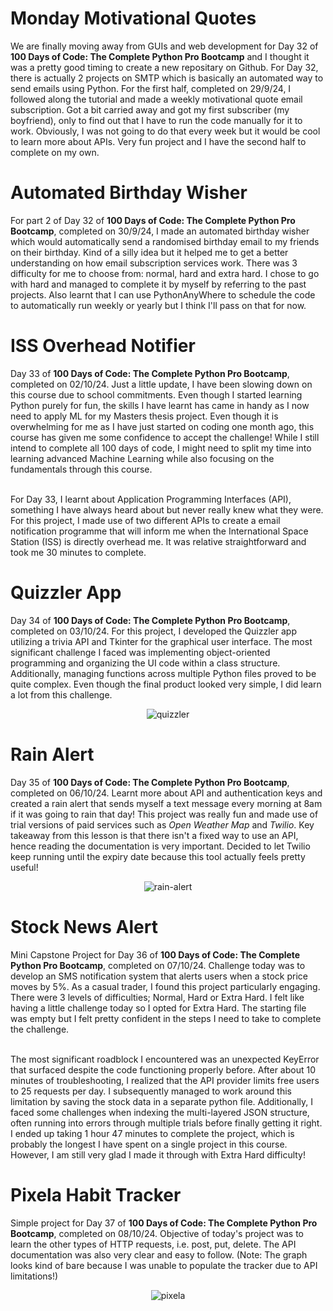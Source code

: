 # Monday Motivational Quotes #

We are finally moving away from GUIs and web development for Day 32 of <b>100 Days of Code: The Complete Python Pro Bootcamp</b> and I thought it was a pretty good timing to create a new repositary on Github. For Day 32, there is actually 2 projects on SMTP which is basically an automated way to send emails using Python. For the first half, completed on 29/9/24, I followed along the tutorial and made a weekly motivational quote email subscription. Got a bit carried away and got my first subscriber (my boyfriend), only to find out that I have to run the code manually for it to work. Obviously, I was not going to do that every week but it would be cool to learn more about APIs. Very fun project and I have the second half to complete on my own.

# Automated Birthday Wisher ##

For part 2 of Day 32 of <b>100 Days of Code: The Complete Python Pro Bootcamp</b>, completed on 30/9/24, I made an automated birthday wisher which would automatically send a randomised birthday email to my friends on their birthday. Kind of a silly idea but it helped me to get a better understanding on how email subscription services work. There was 3 difficulty for me to choose from: normal, hard and extra hard. I chose to go with hard and managed to complete it by myself by referring to the past projects. Also learnt that I can use PythonAnyWhere to schedule the code to automatically run weekly or yearly but I think I'll pass on that for now.

# ISS Overhead Notifier #

Day 33 of <b>100 Days of Code: The Complete Python Pro Bootcamp</b>, completed on 02/10/24. Just a little update, I have been slowing down on this course due to school commitments. Even though I started learning Python purely for fun, the skills I have learnt has came in handy as I now need to apply ML for my Masters thesis project. Even though it is overwhelming for me as I have just started on coding one month ago, this course has given me some confidence to accept the challenge! While I still intend to complete all 100 days of code, I might need to split my time into learning advanced Machine Learning while also focusing on the fundamentals through this course.<br><br>

For Day 33, I learnt about Application Programming Interfaces (API), something I have always heard about but never really knew what they were. For this project, I made use of two different APIs to create a email notification programme that will inform me when the International Space Station (ISS) is directly overhead me. It was relative straightforward and took me 30 minutes to complete.

# Quizzler App #

Day 34 of <b>100 Days of Code: The Complete Python Pro Bootcamp</b>, completed on 03/10/24. For this project, I developed the Quizzler app utilizing a trivia API and Tkinter for the graphical user interface. The most significant challenge I faced was implementing object-oriented programming and organizing the UI code within a class structure. Additionally, managing functions across multiple Python files proved to be quite complex. Even though the final product looked very simple, I did learn a lot from this challenge.

<div align="center">
  <img src="https://github.com/user-attachments/assets/8174950c-6959-4942-ad74-8d1f35d8e3e8" alt="quizzler" />
</div>

# Rain Alert #

Day 35 of <b>100 Days of Code: The Complete Python Pro Bootcamp</b>, completed on 06/10/24. Learnt more about API and authentication keys and created a rain alert that sends myself a text message every morning at 8am if it was going to rain that day! This project was really fun and made use of trial versions of paid services such as <i>Open Weather Map</i> and <i>Twilio</i>. Key takeaway from this lesson is that there isn't a fixed way to use an API, hence reading the documentation is very important. Decided to let Twilio keep running until the expiry date because this tool actually feels pretty useful!

<div align="center">
  <img src="https://github.com/user-attachments/assets/dce19a3e-3089-49d0-be7f-0c0a09ee3874" alt="rain-alert" />
</div>

# Stock News Alert #

Mini Capstone Project for Day 36 of <b>100 Days of Code: The Complete Python Pro Bootcamp</b>, completed on 07/10/24. Challenge today was to develop an SMS notification system that alerts users when a stock price moves by 5%. As a casual trader, I found this project particularly engaging. There were 3 levels of difficulties; Normal, Hard or Extra Hard. I felt like having a little challenge today so I opted for Extra Hard. The starting file was empty but I felt pretty confident in the steps I need to take to complete the challenge. <br><br>

The most significant roadblock I encountered was an unexpected KeyError that surfaced despite the code functioning properly before. After about 10 minutes of troubleshooting, I realized that the API provider limits free users to 25 requests per day. I subsequently managed to work around this limitation by saving the stock data in a separate python file. Additionally, I faced some challenges when indexing the multi-layered JSON structure, often running into errors through multiple trials before finally getting it right. I ended up taking 1 hour 47 minutes to complete the project, which is probably the longest I have spent on a single project in this course. However, I am still very glad I made it through with Extra Hard difficulty!

# Pixela Habit Tracker #

Simple project for Day 37 of <b>100 Days of Code: The Complete Python Pro Bootcamp</b>, completed on 08/10/24. Objective of today's project was to learn the other types of HTTP requests, i.e. post, put, delete. The API documentation was also very clear and easy to follow. (Note: The graph looks kind of bare because I was unable to populate the tracker due to API limitations!)

<div align="center">
  <img src="https://github.com/user-attachments/assets/3b328494-8efd-40d3-9f81-2c74addecb82" alt="pixela" />
</div>

